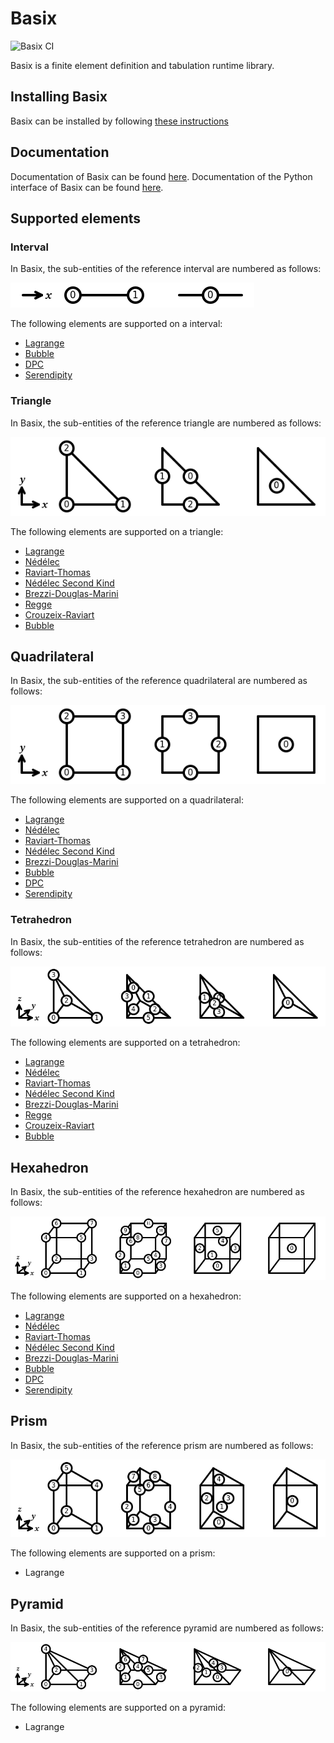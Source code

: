# Basix

![Basix CI](https://github.com/FEniCS/basix/workflows/Basix%20CI/badge.svg)

Basix is a finite element definition and tabulation runtime library.

## Installing Basix
Basix can be installed by following [these instructions](INSTALL.md)

## Documentation
Documentation of Basix can be found [here](https://docs.fenicsproject.org/basix/main/cpp/).
Documentation of the Python interface of Basix can be found [here](https://docs.fenicsproject.org/basix/main/python/).

## Supported elements

### Interval
In Basix, the sub-entities of the reference interval are numbered as follows:

![The numbering of a reference interval](img/interval_numbering.png)

The following elements are supported on a interval:

  - [Lagrange](https://defelement.com/elements/lagrange.html)
  - [Bubble](https://defelement.com/elements/bubble.html)
  - [DPC](https://defelement.com/elements/dpc.html)
  - [Serendipity](https://defelement.com/elements/serendipity.html)

### Triangle
In Basix, the sub-entities of the reference triangle are numbered as follows:

![The numbering of a reference triangle](img/triangle_numbering.png)

The following elements are supported on a triangle:

  - [Lagrange](https://defelement.com/elements/lagrange.html)
  - [Nédélec](https://defelement.com/elements/nedelec1.html)
  - [Raviart-Thomas](https://defelement.com/elements/raviart-thomas.html)
  - [Nédélec Second Kind](https://defelement.com/elements/nedelec2.html)
  - [Brezzi-Douglas-Marini](https://defelement.com/elements/brezzi-douglas-marini.html)
  - [Regge](https://defelement.com/elements/regge.html)
  - [Crouzeix-Raviart](https://defelement.com/elements/crouzeix-raviart.html)
  - [Bubble](https://defelement.com/elements/bubble.html)

## Quadrilateral
In Basix, the sub-entities of the reference quadrilateral are numbered as follows:

![The numbering of a reference quadrilateral](img/quadrilateral_numbering.png)

The following elements are supported on a quadrilateral:

  - [Lagrange](https://defelement.com/elements/q.html)
  - [Nédélec](https://defelement.com/elements/qcurl.html)
  - [Raviart-Thomas](https://defelement.com/elements/qdiv.html)
  - [Nédélec Second Kind](https://defelement.com/elements/scurl.html)
  - [Brezzi-Douglas-Marini](https://defelement.com/elements/sdiv.html)
  - [Bubble](https://defelement.com/elements/bubble.html)
  - [DPC](https://defelement.com/elements/dpc.html)
  - [Serendipity](https://defelement.com/elements/serendipity.html)

### Tetrahedron
In Basix, the sub-entities of the reference tetrahedron are numbered as follows:

![The numbering of a reference tetrahedron](img/tetrahedron_numbering.png)

The following elements are supported on a tetrahedron:

  - [Lagrange](https://defelement.com/elements/lagrange.html)
  - [Nédélec](https://defelement.com/elements/nedelec1.html)
  - [Raviart-Thomas](https://defelement.com/elements/raviart-thomas.html)
  - [Nédélec Second Kind](https://defelement.com/elements/nedelec2.html)
  - [Brezzi-Douglas-Marini](https://defelement.com/elements/brezzi-douglas-marini.html)
  - [Regge](https://defelement.com/elements/regge.html)
  - [Crouzeix-Raviart](https://defelement.com/elements/crouzeix-raviart.html)
  - [Bubble](https://defelement.com/elements/bubble.html)

## Hexahedron
In Basix, the sub-entities of the reference hexahedron are numbered as follows:

![The numbering of a reference hexahedron](img/hexahedron_numbering.png)

The following elements are supported on a hexahedron:

  - [Lagrange](https://defelement.com/elements/q.html)
  - [Nédélec](https://defelement.com/elements/qcurl.html)
  - [Raviart-Thomas](https://defelement.com/elements/qdiv.html)
  - [Nédélec Second Kind](https://defelement.com/elements/scurl.html)
  - [Brezzi-Douglas-Marini](https://defelement.com/elements/sdiv.html)
  - [Bubble](https://defelement.com/elements/bubble.html)
  - [DPC](https://defelement.com/elements/dpc.html)
  - [Serendipity](https://defelement.com/elements/serendipity.html)

## Prism
In Basix, the sub-entities of the reference prism are numbered as follows:

![The numbering of a reference prism](img/prism_numbering.png)

The following elements are supported on a prism:

  - Lagrange

## Pyramid
In Basix, the sub-entities of the reference pyramid are numbered as follows:

![The numbering of a reference pyramid](img/pyramid_numbering.png)

The following elements are supported on a pyramid:

  - Lagrange
